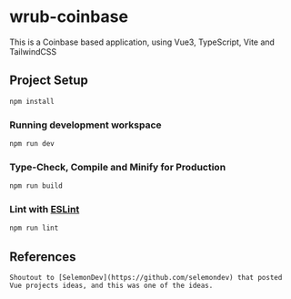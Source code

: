 # wrub-coinbase

This is a Coinbase based application, using Vue3, TypeScript, Vite and TailwindCSS


## Project Setup

```sh
npm install
```

### Running development workspace

```sh
npm run dev
```

### Type-Check, Compile and Minify for Production

```sh
npm run build
```

### Lint with [ESLint](https://eslint.org/)

```sh
npm run lint
```

## References
    Shoutout to [SelemonDev](https://github.com/selemondev) that posted Vue projects ideas, and this was one of the ideas.
